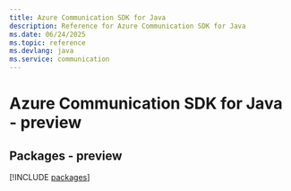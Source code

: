 ```yaml
---
title: Azure Communication SDK for Java
description: Reference for Azure Communication SDK for Java
ms.date: 06/24/2025
ms.topic: reference
ms.devlang: java
ms.service: communication
---
```

# Azure Communication SDK for Java - preview
## Packages - preview
[!INCLUDE [packages](communication-index.md)]